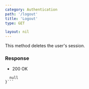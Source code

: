 ```yaml
---
category: Authentication
path: '/logout'
title: 'Logout'
type: GET

layout: nil
---
```


This method deletes the user's session.

### Response

* 200 OK

```{
  null
}```

